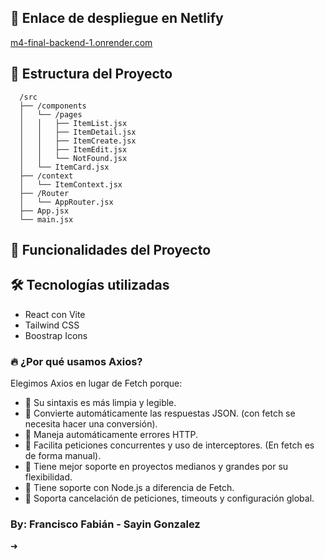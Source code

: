 ## 🔗 Enlace de despliegue en Netlify
[m4-final-backend-1.onrender.com](https://m4-final-backend-1.onrender.com/)

## 📁 Estructura del Proyecto
```
  /src
  ├── /components
  │   └── /pages
  │   │   ├── ItemList.jsx
  │   │   ├── ItemDetail.jsx
  │   │   ├── ItemCreate.jsx
  │   │   ├── ItemEdit.jsx
  │   │   └── NotFound.jsx
  │   └── ItemCard.jsx
  ├── /context
  │   └── ItemContext.jsx
  ├── /Router
  │   └── AppRouter.jsx
  ├── App.jsx
  └── main.jsx
```
## 🧩 Funcionalidades del Proyecto
<!-- Agregar -->

## 🛠️ Tecnologías utilizadas

-  React con Vite
-  Tailwind CSS
-  Boostrap Icons

### 🔥 ¿Por qué usamos Axios?

Elegimos Axios en lugar de Fetch porque:

- 🔹 Su sintaxis es más limpia y legible.
- 🔹 Convierte automáticamente las respuestas JSON. (con fetch se necesita hacer una conversión).
- 🔹 Maneja automáticamente errores HTTP.
- 🔹 Facilita peticiones concurrentes y uso de interceptores. (En fetch es de forma manual).
- 🔹 Tiene mejor soporte en proyectos medianos y grandes por su flexibilidad.
- 🔹 Tiene soporte con Node.js a diferencia de Fetch.
- 🔹 Soporta cancelación de peticiones, timeouts y configuración global.

###  By: Francisco Fabián - Sayin Gonzalez

➜
